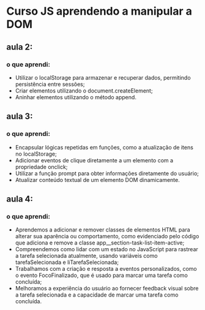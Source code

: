 # Curso JS aprendendo a manipular a DOM


<h2>aula 2:</h2> 
<h3>o que aprendi:</h3>
    <ul>
      <li>Utilizar o localStorage para armazenar e recuperar dados, permitindo persistência entre sessões;</li>
      <li>Criar elementos utilizando o document.createElement;</li>
      <li> Aninhar elementos utilizando o método append.</li>
    </ul>
    
<h2>aula 3:</h2> 
<h3>o que aprendi:</h3>
	<ul>
      <li>Encapsular lógicas repetidas em funções, como a atualização de itens no localStorage;</li>
      <li>Adicionar eventos de clique diretamente a um elemento com a propriedade onclick;</li>
      <li>Utilizar a função prompt para obter informações diretamente do usuário;</li>
      <li>Atualizar conteúdo textual de um elemento DOM dinamicamente.</li>
    </ul>

<h2>aula 4:</h2> 
<h3>o que aprendi:</h3>
  <ul>
      <li>Aprendemos a adicionar e remover classes de elementos HTML para alterar sua aparência ou comportamento, como evidenciado pelo código que adiciona e remove a classe app__section-task-list-item-active;</li>
      <li>Compreendemos como lidar com um estado no JavaScript para rastrear a tarefa selecionada atualmente, usando variáveis como tarefaSelecionada e liTarefaSelecionada;</li>
      <li>Trabalhamos com a criação e resposta a eventos personalizados, como o evento FocoFinalizado, que é usado para marcar uma tarefa como concluída;</li>
      <li>Melhoramos a experiência do usuário ao fornecer feedback visual sobre a tarefa selecionada e a capacidade de marcar uma tarefa como concluída.</li>
    </ul>